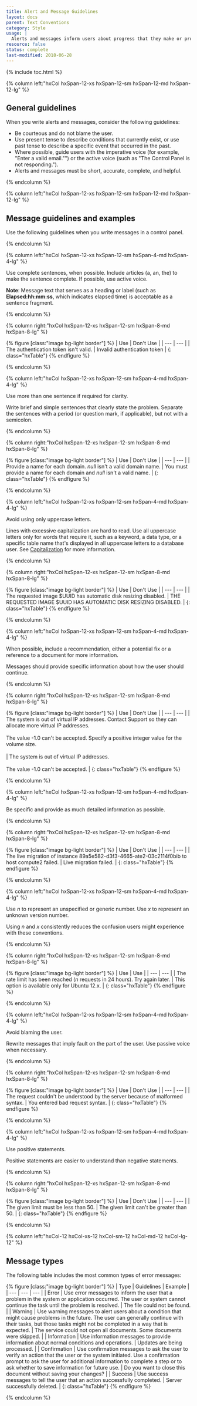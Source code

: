 ```yaml
---
title: Alert and Message Guidelines
layout: docs
parent: Text Conventions
category: Style
usage: |
  Alerts and messages inform users about progress that they make or problems that they encounter in the UI. They must be clearly written, be free from grammar and punctuation problems, and follow the style and terminology guidelines in this section. Users gain understanding from the content of the messages (text, icons, color) as well as the context (where on the screen and when in the user flow the messages appear). So users can recover quickly, alerts and messages should provide essential information to help them understand and address issues.
resource: false
status: complete
last-modified: 2018-06-28
---
```


{% include toc.html %}

<section class="static-section"  markdown="1">

<div class="hxRow" markdown="1">

{% column left:"hxCol hxSpan-12-xs hxSpan-12-sm hxSpan-12-md hxSpan-12-lg" %}

## General guidelines

When you write alerts and messages, consider the following guidelines:

- Be courteous and do not blame the user.
- Use present tense to describe conditions that currently exist, or use past tense to describe a specific event that occurred in the past.
- Where possible, guide users with the imperative voice (for example, "Enter a valid email."") or the active voice (such as "The Control Panel is not responding.").
- Alerts and messages must be short, accurate, complete, and helpful.

{% endcolumn %}

</div>

</section>

<section class="static-section"  markdown="1">

<div class="hxRow" markdown="1">

{% column left:"hxCol hxSpan-12-xs hxSpan-12-sm hxSpan-12-md hxSpan-12-lg" %}

## Message guidelines and examples

Use the following guidelines when you write messages in a control panel.

{% endcolumn %}

</div>

</section>

<section class="static-section"  markdown="1">

<div class="hxRow" markdown="1">

{% column left:"hxCol hxSpan-12-xs hxSpan-12-sm hxSpan-4-md hxSpan-4-lg" %}

Use complete sentences, when possible. Include articles (a, an, the) to make the sentence complete. If possible, use active voice.

**Note**: Message text that serves as a heading or label (such as **Elapsed:hh:mm:ss**, which indicates elapsed time) is acceptable as a sentence fragment.

{% endcolumn %}

{% column right:"hxCol hxSpan-12-xs hxSpan-12-sm hxSpan-8-md hxSpan-8-lg" %}

{% figure [class:"image bg-light border"] %}
| <hx-icon type="checkmark"></hx-icon> Use | <hx-icon type="times"></hx-icon> Don't Use |
| --- | --- |
| The authentication token isn't valid. | Invalid authentication token |
{: class="hxTable"}
{% endfigure %}

{% endcolumn %}

</div>

</section>

<section class="static-section"  markdown="1">

<div class="hxRow" markdown="1">

{% column left:"hxCol hxSpan-12-xs hxSpan-12-sm hxSpan-4-md hxSpan-4-lg" %}

Use more than one sentence if required for clarity.

Write brief and simple sentences that clearly state the problem. Separate the sentences with a period (or question mark, if applicable), but not with a semicolon.

{% endcolumn %}

{% column right:"hxCol hxSpan-12-xs hxSpan-12-sm hxSpan-8-md hxSpan-8-lg" %}

{% figure [class:"image bg-light border"] %}
| <hx-icon type="checkmark"></hx-icon> Use | <hx-icon type="times"></hx-icon> Don't Use |
| --- | --- |
| Provide a name for each domain. *null* isn't a valid domain name. | You must provide a name for each domain and *null* isn't a valid name. |
{: class="hxTable"}
{% endfigure %}

{% endcolumn %}

</div>

</section>

<section class="static-section"  markdown="1">

<div class="hxRow" markdown="1">

{% column left:"hxCol hxSpan-12-xs hxSpan-12-sm hxSpan-4-md hxSpan-4-lg" %}

Avoid using only uppercase letters.

Lines with excessive capitalization are hard to read. Use all uppercase letters only for words that require it, such as a keyword, a data type, or a specific table name that's displayed in all uppercase letters to a database user. See [Capitalization]({{site.baseURL}}/style/capitalization.html) for more information.

{% endcolumn %}

{% column right:"hxCol hxSpan-12-xs hxSpan-12-sm hxSpan-8-md hxSpan-8-lg" %}

{% figure [class:"image bg-light border"] %}
| <hx-icon type="checkmark"></hx-icon> Use | <hx-icon type="times"></hx-icon> Don't Use |
| --- | --- |
| The requested image $UUID has automatic disk resizing disabled. | THE REQUESTED IMAGE $UUID HAS AUTOMATIC DISK RESIZING DISABLED. |
{: class="hxTable"}
{% endfigure %}

{% endcolumn %}

</div>

</section>

<section class="static-section"  markdown="1">

<div class="hxRow" markdown="1">

{% column left:"hxCol hxSpan-12-xs hxSpan-12-sm hxSpan-4-md hxSpan-4-lg" %}

When possible, include a recommendation, either a potential fix or a reference to a document for more information.

Messages should provide specific information about how the user should continue.

{% endcolumn %}

{% column right:"hxCol hxSpan-12-xs hxSpan-12-sm hxSpan-8-md hxSpan-8-lg" %}

{% figure [class:"image bg-light border"] %}
| <hx-icon type="checkmark"></hx-icon> Use | <hx-icon type="times"></hx-icon> Don't Use |
| --- | --- |
| The system is out of virtual IP addresses. Contact Support so they can allocate more virtual IP addresses. <br/> <br/>The value -1.0 can't be accepted. Specify a positive integer value for the volume size. <br/> <br/> | The system is out of virtual IP addresses. <br/> <br/>The value -1.0 can't be accepted. |
{: class="hxTable"}
{% endfigure %}

{% endcolumn %}

</div>

</section>

<section class="static-section"  markdown="1">

<div class="hxRow" markdown="1">

{% column left:"hxCol hxSpan-12-xs hxSpan-12-sm hxSpan-4-md hxSpan-4-lg" %}

Be specific and provide as much detailed information as possible.

{% endcolumn %}

{% column right:"hxCol hxSpan-12-xs hxSpan-12-sm hxSpan-8-md hxSpan-8-lg" %}

{% figure [class:"image bg-light border"] %}
| <hx-icon type="checkmark"></hx-icon> Use | <hx-icon type="times"></hx-icon> Don't Use |
| --- | --- |
| The live migration of instance 89a5e582-d3f3-4665-ate2-03c2114f0bib to host compute2 failed. | Live migration failed. |
{: class="hxTable"}
{% endfigure %}

{% endcolumn %}

</div>

</section>

<section class="static-section"  markdown="1">

<div class="hxRow" markdown="1">

{% column left:"hxCol hxSpan-12-xs hxSpan-12-sm hxSpan-4-md hxSpan-4-lg" %}

Use *n* to represent an unspecified or generic number. Use *x* to represent an unknown version number.

Using *n* and *x* consistently reduces the confusion users might experience with these conventions.

{% endcolumn %}

{% column right:"hxCol hxSpan-12-xs hxSpan-12-sm hxSpan-8-md hxSpan-8-lg" %}

{% figure [class:"image bg-light border"] %}
| <hx-icon type="checkmark"></hx-icon> Use | <hx-icon type="checkmark"></hx-icon> Use |
| --- | --- |
| The rate limit has been reached (*n* requests in 24 hours). Try again later. | This option is available only for Ubuntu 12.x. |
{: class="hxTable"}
{% endfigure %}

{% endcolumn %}

</div>

</section>

<section class="static-section"  markdown="1">

<div class="hxRow" markdown="1">

{% column left:"hxCol hxSpan-12-xs hxSpan-12-sm hxSpan-4-md hxSpan-4-lg" %}

Avoid blaming the user.

Rewrite messages that imply fault on the part of the user. Use passive voice when necessary.

{% endcolumn %}

{% column right:"hxCol hxSpan-12-xs hxSpan-12-sm hxSpan-8-md hxSpan-8-lg" %}

{% figure [class:"image bg-light border"] %}
| <hx-icon type="checkmark"></hx-icon> Use | <hx-icon type="times"></hx-icon> Don't Use |
| --- | --- |
| The request couldn't be understood by the server because of malformed syntax. | You entered bad request syntax. |
{: class="hxTable"}
{% endfigure %}

{% endcolumn %}

</div>

</section>

<section class="static-section"  markdown="1">

<div class="hxRow" markdown="1">

{% column left:"hxCol hxSpan-12-xs hxSpan-12-sm hxSpan-4-md hxSpan-4-lg" %}

Use positive statements.

Positive statements are easier to understand than negative statements.

{% endcolumn %}

{% column right:"hxCol hxSpan-12-xs hxSpan-12-sm hxSpan-8-md hxSpan-8-lg" %}

{% figure [class:"image bg-light border"] %}
| <hx-icon type="checkmark"></hx-icon> Use | <hx-icon type="times"></hx-icon> Don't Use |
| --- | --- |
| The given limit must be less than 50. | The given limit can't be greater than 50. |
{: class="hxTable"}
{% endfigure %}

{% endcolumn %}

</div>

</section>

<section class="static-section"  markdown="1">

<div class="hxRow" markdown="1">

{% column left:"hxCol-12 hxCol-xs-12 hxCol-sm-12 hxCol-md-12 hxCol-lg-12" %}

## Message types

The following table includes the most common types of error messages:

{% figure [class:"image bg-light border"] %}
| Type | Guidelines | Example |
| --- | --- | --- |
| Error | Use error messages to inform the user that a problem in the system or application occurred. The user or system cannot continue the task until the problem is resolved. | The file could not be found. |
| Warning | Use warning messages to alert users about a condition that might cause problems in the future. The user can generally continue with their tasks, but those tasks might not be completed in a way that is expected. | The service could not open all documents. Some documents were skipped. |
| Information | Use information messages to provide information about normal conditions and operations. | Updates are being processed. |
| Confirmation | Use confirmation messages to ask the user to verify an action that the user or the system initiated. Use a confirmation prompt to ask the user for additional information to complete a step or to ask whether to save information for future use. | Do you want to close this document without saving your changes? |
| Success | Use success messages to tell the user that an action successfully completed. | Server successfully deleted. |
{: class="hxTable"}
{% endfigure %}

{% endcolumn %}

</div>

</section>
